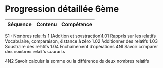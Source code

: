 # Progression détaillée 6ème

| Séquence|Contenu |Compétence|
| :---------------- | :---------------- | :---------------- |
S1 : Nombres relatifs 1
(Addition et soustraction)1.01 Rappels sur les relatifs
Vocabulaire, comparaison, distance à zéro
1.02 Additionner des relatifs
1.03 Soustraire des relatifs
1.04 Enchaînement d’opérations
4N1 Savoir comparer des nombres relatifs courants

4N2 Savoir calculer la somme ou la différence de deux nombres relatifs

